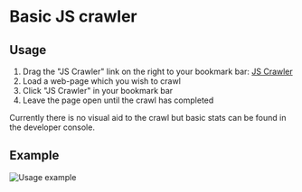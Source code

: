 # Basic JS crawler

## Usage

1. Drag the "JS Crawler" link on the right to your bookmark bar: [JS Crawler](javascript:(function()%7B%22use%20strict%22%3Bfunction%20Crawler()%7Bvar%20a%3D0%3Carguments.length%26%26arguments%5B0%5D!%3D%3Dvoid%200%3Farguments%5B0%5D%3A%7B%7D%3Bthis.limit%3Da.limit%7C%7C200%2Cthis.currentIteration%3D0%2Cthis.baseURL%3Da.baseURL%7C%7Cwindow.location.origin%2Cthis.currentURL%3Dnull%2Cthis.results%3D%7B%7D%2Cthis.queue%3D%5B%5D%2Cthis.trigger(%22crawl.start%22)%2Cthis.crawlURL(this.baseURL)%7DCrawler.prototype.listeners%3D%5B%5D%2CCrawler.prototype.on%3Dfunction(a%2Cb)%7Bthis.listeners.push(%7Bname%3Aa%2Ccallback%3Ab%7D)%7D%2CCrawler.prototype.trigger%3Dfunction(a)%7Bfor(var%20b%3Darguments.length%2Cc%3DArray(1%3Cb%3Fb-1%3A0)%2Cd%3D1%3Bd%3Cb%3Bd%2B%2B)c%5Bd-1%5D%3Darguments%5Bd%5D%3Bfor(var%20e%2Cf%3D0%3Bf%3Cthis.listeners.length%3Bf%2B%2B)e%3Dthis.listeners%5Bf%5D%2Ce.name%3D%3D%3Da%26%26%22function%22%3D%3Dtypeof%20e.callback%26%26e.callback.apply(e%2Cc)%7D%2CCrawler.prototype.cleanURL%3Dfunction(a)%7Bvar%20b%3Dthis.baseURL.replace(%2F%5C%2F%24%2Fi%2C%22%22)%2Cc%3Dthis.currentURL.replace(%2F%5C%2F%24%2Fi%2C%22%22)%2Cd%3Dnew%20RegExp(%22%5E%22%2Bfunction(a)%7Breturn%20a.replace(%2F%5B-%5C%2F%5C%5C%5E%24*%2B%3F.()%7C%5B%5C%5D%7B%7D%5D%2Fg%2C%22%5C%5C%24%26%22)%7D(b)%2B%22%5C%5C%2F%3F%22%2C%22i%22)%2Ce%3Dd.test(a)%3Breturn!e%26%26(%2F%5Ehttps%3F%3A%2Fi.test(a)%7C%7C%2F%5Ewww%5C.%2Fi.test(a)%7C%7C%2F%5E%23%2Fi.test(a))%3Fnull%3A(e%7C%7C%2F%5E%5C%2F%2Fi.test(a)%7C%7C(a%3Dc%2B%22%2F%22%2Ba)%2Ca%3Da.replace(d%2C%22%2F%22)%2Ca%3Da.replace(%2F%5E%5C%2F%2F%2C%22%22)%2Cb%2B%22%2F%22%2Ba)%7D%2CCrawler.prototype.run%3Dfunction()%7Bif(this.queue.length)for(var%20a%3D0%3Ba%3Cthis.queue.length%3Ba%2B%2B)%7Bvar%20b%3Dthis.cleanURL(this.queue%5Ba%5D)%2Cc%3Db%20in%20this.results%2Cd%3Db%26%26!c%3Bif((!b%7C%7Cc%7C%7Cd)%26%26this.queue.splice(a%2C1)%2Cd)return%20this.crawlURL(b)%2C!0%7Dreturn!1%7D%2CCrawler.prototype.crawlURL%3Dfunction(a)%7Bvar%20b%3Dthis%3Bthis.currentIteration%2B%2B%2Cb.currentURL%3Da%2Cb.results%5Ba%5D%3Dnull%2Cb.trigger(%22crawl.single.start%22%2Ca)%3Bvar%20c%3Dnew%20XMLHttpRequest%3Bc.open(%22GET%22%2Ca%2C!0)%2Cc.onload%3Dfunction()%7Bb.trigger(%22crawl.single.end%22%2Ca%2Cthis)%3Bvar%20c%3Dthis.status%2Cd%3Dthis.response%3Bif(b.results%5Ba%5D%3D%7Bstatus%3Ac%2Cresponse%3Ad%7D%2C200%3D%3D%3Dc)for(var%20e%3Dnew%20DOMParser().parseFromString(d%2C%22text%2Fhtml%22)%2Cf%3De.getElementsByTagName(%22a%22)%2Cg%3D0%3Bg%3Cf.length%3Bg%2B%2B)%7Bvar%20h%3Df%5Bg%5D%2Cj%3DArray.from(h.relList)%7C%7C%5B%5D%3Bif(-1%3D%3D%3Dj.indexOf(%22nofollow%22))%7Bvar%20k%3Db.cleanURL(h.href)%3Bk%26%26-1!%3D%3Dk.indexOf(b.baseURL)%26%26-1%3D%3D%3Db.queue.indexOf(h.href)%26%26b.queue.push(h.href)%7D%7Dvar%20l%3D-1!%3D%3Db.limit%26%26Object.keys(b.results).length%3Cb.limit%3Bl%26%26(l%3Db.run())%2Cl%7C%7Cb.trigger(%22crawl.end%22)%7D%2Cc.send()%7D%3Bvar%20crawlLimit%3DparseInt(prompt(%22Set%20the%20crawl%20limit%20with%20the%20field%20below.%20Set%20to%20%60-1%60%20for%20infinity%20URLs.%20Default%20is%20200.%22))%7C%7Cnull%2Crunner%3Dnew%20Crawler(%7Blimit%3AcrawlLimit%7D)%3Brunner.on(%22crawl.single.start%22%2Cfunction()%7Bconsole.log(%22%22.concat(runner.currentIteration%2C%22%2F%22).concat(runner.queue.length))%7D)%2Crunner.on(%22crawl.end%22%2Cfunction()%7Bvar%20a%3D%5B%22%3Ctable%20width%3D%5C%22100%25%5C%22%20cellpadding%3D%5C%225%5C%22%20cellspacing%3D%5C%222%5C%22%20border%3D%5C%221%5C%22%3E%22%2C%22%3Ctr%3E%22%2C%22%3Ctd%3EURL%3C%2Ftd%3E%22%2C%22%3Ctd%3EStatus%3C%2Ftd%3E%22%2C%22%3Ctd%3ETitle%3C%2Ftd%3E%22%2C%22%3Ctd%3EH1%3C%2Ftd%3E%22%2C%22%3C%2Ftr%3E%22%5D%3Bfor(var%20b%20in%20runner.results)%7Bvar%20c%3Drunner.results%5Bb%5D%2Cd%3D%22%22%2Ce%3D%22%22%3Bif(200%3D%3D%3Dc.status)%7Bvar%20f%3Dnew%20DOMParser().parseFromString(c.response%2C%22text%2Fhtml%22)%2Cg%3Df.querySelector(%22title%22)%2Ch%3Df.getElementsByTagName(%22h1%22)%3Bg%26%26(d%3Dg.innerText)%2Ch.length%26%26h%5B0%5D%26%26(e%3Dh%5B0%5D.innerText)%7Da.push(%22%3Ctr%3E%22)%2Ca.push(%22%3Ctd%3E%22.concat(b%2C%22%3C%2Ftd%3E%22))%2Ca.push(%22%3Ctd%3E%22.concat(c.status%2C%22%3C%2Ftd%3E%22))%2Ca.push(%22%3Ctd%3E%22.concat(d%2C%22%3C%2Ftd%3E%22))%2Ca.push(%22%3Ctd%3E%22.concat(e%2C%22%3C%2Ftd%3E%22))%2Ca.push(%22%3C%2Ftr%3E%22)%7Da.push(%22%3C%2Ftable%3E%22)%3Bvar%20i%3Dwindow.open()%3Bi.document.write(a.join(%22%22))%2Ci.focus()%7D)%3B%7D)()%3B)
2. Load a web-page which you wish to crawl
3. Click "JS Crawler" in your bookmark bar
4. Leave the page open until the crawl has completed

Currently there is no visual aid to the crawl but basic stats can be found in the developer console.

## Example
![Usage example](https://i.imgur.com/DAw4Mxh.gif)
